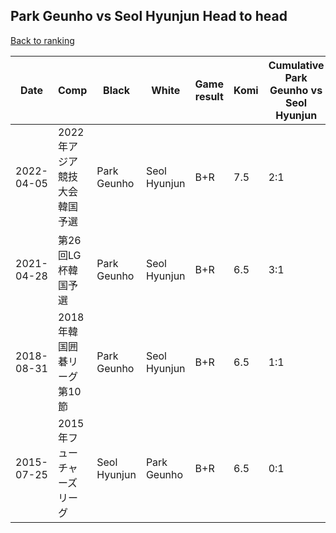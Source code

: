 ## Park Geunho vs Seol Hyunjun Head to head

[Back to ranking](../../index.md)




| **Date** | **Comp** | **Black** | **White** | **Game result** | **Komi** | **Cumulative Park Geunho vs Seol Hyunjun** | **Park Geunho streak** | **Seol Hyunjun streak** | 
| --- | --- | --- | --- | --- | --- | --- | --- | --- |
| 2022-04-05 | 2022年アジア競技大会韓国予選 | Park Geunho | Seol Hyunjun | B+R | 7.5 | 2:1 | 2 | 0 | 
| 2021-04-28 | 第26回LG杯韓国予選 | Park Geunho | Seol Hyunjun | B+R | 6.5 | 3:1 | 3 | 0 | 
| 2018-08-31 | 2018年韓国囲碁リーグ第10節 | Park Geunho | Seol Hyunjun | B+R | 6.5 | 1:1 | 1 | 0 | 
| 2015-07-25 | 2015年フューチャーズリーグ | Seol Hyunjun | Park Geunho | B+R | 6.5 | 0:1 | 0 | 1 |




